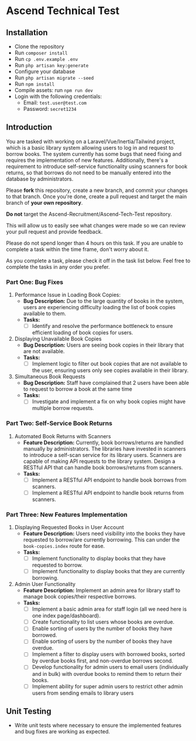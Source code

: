 # Ascend Technical Test

## Installation

- Clone the repository
- Run `composer install`
- Run `cp .env.example .env`
- Run `php artisan key:generate`
- Configure your database
- Run `php artisan migrate --seed`
- Run `npm install`
- Compile assets: run `npm run dev`
- Login with the following credentials:
  - Email: `test.user@test.com`
  - Password: `secret1234`

## Introduction

You are tasked with working on a Laravel/Vue/Inertia/Tailwind project, which is a basic library system allowing users to
log in and request to borrow books. The system currently has some bugs that need fixing and requires the implementation
of new features. Additionally, there's a requirement to introduce self-service functionality using scanners for book 
returns, so that borrows do not need to be manually entered into the database by administrators.

Please **fork** this repository, create a new branch, and commit your changes to that branch. Once you're done, create a pull
request and target the main branch of **your own repository**. 

**Do not** target the Ascend-Recruitment/Ascend-Tech-Test repository. 

This will allow us to easily see what changes were made so we can review your pull request and provide feedback.

Please do not spend longer than 4 hours on this task. If you are unable to complete a task within the time frame,
don't worry about it.

As you complete a task, please check it off in the task list below. Feel free to complete the tasks in any order you
prefer.

### Part One: Bug Fixes

1. Performance Issue in Loading Book Copies:
   - **Bug Description:** Due to the large quantity of books in the system, users are experiencing difficulty loading the list of book copies available to them.
   - **Tasks:**
     - [ ] Identify and resolve the performance bottleneck to ensure efficient loading of book copies for users.

2. Displaying Unavailable Book Copies
   - **Bug Description:** Users are seeing book copies in their library that are not available.
   - **Tasks:** 
     - [ ] Implement logic to filter out book copies that are not available to the user, ensuring users only see copies available in their library.

3. Simultaneous Book Requests
   - **Bug Description:** Staff have complained that 2 users have been able to request to borrow a book at the same time
   - **Tasks:**
     - [ ] Investigate and implement a fix on why book copies might have multiple borrow requests.

### Part Two: Self-Service Book Returns

1. Automated Book Returns with Scanners 
   - **Feature Description:** Currently, book borrows/returns are handled manually by administrators. The libraries have invested in scanners to introduce a self-scan service for its library users. Scanners are capable of making API requests to the library system. Design a RESTful API that can handle book borrows/returns from scanners.
   - **Tasks:**
     - [ ] Implement a RESTful API endpoint to handle book borrows from scanners.
     - [ ] Implement a RESTful API endpoint to handle book returns from scanners.

### Part Three: New Features Implementation

1. Displaying Requested Books in User Account
   - **Feature Description:** Users need visibility into the books they have requested to borrow/are currently borrowing. This can under the `book-copies.index` route for ease.
   - **Tasks:**
     - [ ] Implement functionality to display books that they have requested to borrow.
     - [ ] Implement functionality to display books that they are currently borrowing.

2. Admin User Functionality
   - **Feature Description:** Implement an admin area for library staff to manage book copies/their respective borrows.
   - **Tasks:**
     - [ ] Implement a basic admin area for staff login (all we need here is one index page/dashboard).
     - [ ] Create functionality to list users whose books are overdue.
     - [ ] Enable sorting of users by the number of books they have borrowed.
     - [ ] Enable sorting of users by the number of books they have overdue. 
     - [ ] Implement a filter to display users with borrowed books, sorted by overdue books first, and non-overdue borrows second. 
     - [ ] Develop functionality for admin users to email users (individually and in bulk) with overdue books to remind them to return their books.
     - [ ] Implement ability for super admin users to restrict other admin users from sending emails to library users

## Unit Testing

- Write unit tests where necessary to ensure the implemented features and bug fixes are working as expected.
